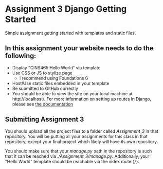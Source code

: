 # Assignment 3 Django Getting Started
Simple assignment getting started with templates and static files.

## In this assignment your website needs to do the following:

* Display "CINS465 Hello World" via template
* Use CSS or JS to stylize page
    * I recommend using Foundations 6
* Host/Use static files embedded in your template
* Be submitted to GitHub correctly
* You should be able to view the site on your local machine at http://localhost/. For more information on setting up routes in Django, please see [the documentation](https://docs.djangoproject.com/en/1.10/topics/http/urls/)

## Submitting Assignment 3

You should upload all the project files to a folder called *Assignment_3* in that repository. You will be putting all your assignments for this class in that repository, except your final project which likely will have its own repository.

You should make sure that your *manage.py* path in the repository is such that it can be reached via *./Assignment_3/manage.py*. 
Additionally, your "Hello World" template should be reachable via the index route (`/`).
